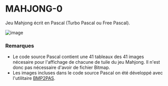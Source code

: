 # MAHJONG-0
Jeu Mahjong écrit en Pascal (Turbo Pascal ou Free Pascal).

![image](https://github.com/user-attachments/assets/fde4115e-c655-4378-9796-1327dd7a063d)

<h3>Remarques</h3>

<ul>
  <li>Le code source Pascal contient une 41 tableaux des 41 images nécesaire pour l'affichage de chacune de tuile du jeu Mahjong. Il n'est donc pas nécessaire d'avoir de fichier Bitmap.</li>
  <li>Les images incluses dans le code source Pascal on été développé avec l'utilitaire <a href="https://github.com/gladir/BMP2PAS">BMP2PAS</a>.</li>
</ul>
